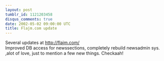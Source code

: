 ```yaml
---
layout: post
tumblr_id: 1121203458
disqus_comments: true
date: 2002-05-02 09:00:00 UTC
title: Flajm.com update
---
```


Several updates at http://flajm.com/ 
<br/>
Improved DB access for newssections, completely rebuild newsadmin sys. ,alot of love, just to mention a few new things. Checkaah!
